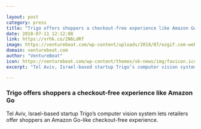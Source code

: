```yaml
---

layout: post
category: press
title: "Trigo offers shoppers a checkout-free experience like Amazon Go"
date: 2018-07-11 12:12:08
link: https://vrhk.co/2N6LdRf
image: https://venturebeat.com/wp-content/uploads/2018/07/ezgif.com-webp-to-jpg.jpg?fit=1654%2C927&strip=all
domain: venturebeat.com
author: "VentureBeat"
icon: https://venturebeat.com/wp-content/themes/vb-news/img/favicon.ico
excerpt: "Tel Aviv, Israel-based startup Trigo’s computer vision system lets retailers offer shoppers an Amazon Go-like checkout-free experience."

---
```


### Trigo offers shoppers a checkout-free experience like Amazon Go

Tel Aviv, Israel-based startup Trigo’s computer vision system lets retailers offer shoppers an Amazon Go-like checkout-free experience.